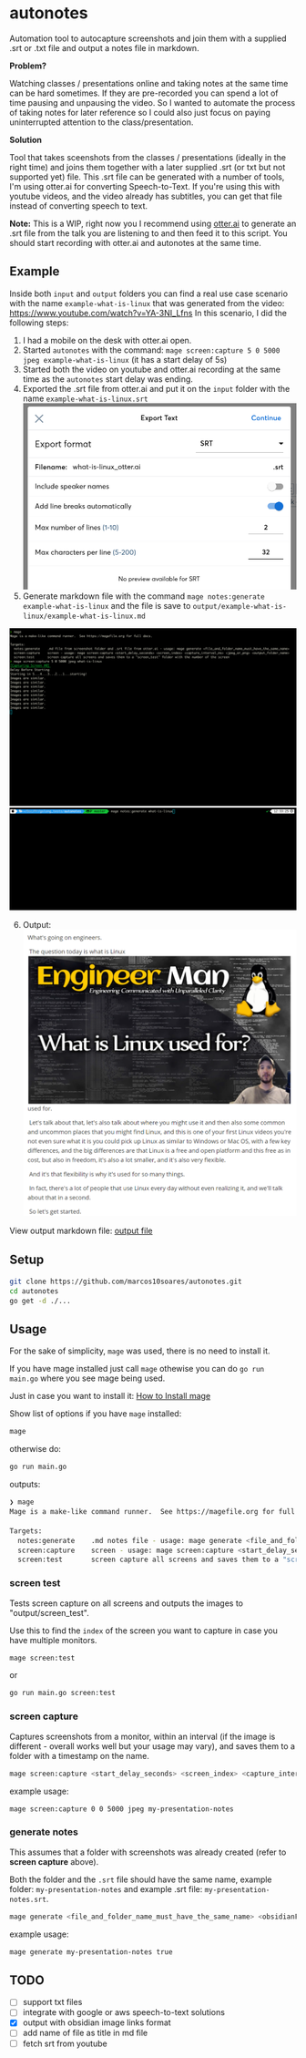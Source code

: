 # autonotes

Automation tool to autocapture screenshots and join them with a supplied .srt or .txt file and output a notes file in markdown.

**Problem?**

Watching classes / presentations online and taking notes at the same time can be hard sometimes. If they are pre-recorded you can spend a lot of time pausing and unpausing the video. So I wanted to automate the process of taking notes for later reference so I could also just focus on paying uninterrupted attention to the class/presentation.

**Solution**

Tool that takes sceenshots from the classes / presentations (ideally in the right time) and joins them together with a later supplied .srt (or txt but not supported yet) file.
This .srt file can be generated with a number of tools, I'm using otter.ai for converting Speech-to-Text. If you're using this with youtube videos, and the video already has subtitles, you can get that file instead of converting speech to text.

**Note:** This is a WIP, right now you I recommend using [otter.ai](https://otter.ai/) to generate an .srt file from the talk you are listening to and then feed it to this script. You should start recording with otter.ai and autonotes at the same time.

## Example
Inside both `input` and `output` folders you can find a real use case scenario with the name `example-what-is-linux` that was generated from the video: https://www.youtube.com/watch?v=YA-3NI_Lfns
In this scenario, I did the following steps:
1. I had a mobile on the desk with otter.ai open.
2. Started `autonotes` with the command: `mage screen:capture 5 0 5000 jpeg example-what-is-linux` (it has a start delay of 5s)
3. Started both the video on youtube and otter.ai recording at the same time as the `autonotes` start delay was ending.
4. Exported the .srt file from otter.ai and put it on the `input` folder with the name `example-what-is-linux.srt`
![otter](https://raw.githubusercontent.com/marcos10soares/autonotes/master/readme_images/otter.png)
5. Generate markdown file with the command `mage notes:generate example-what-is-linux` and the file is save to `output/example-what-is-linux/example-what-is-linux.md`

![capture](https://raw.githubusercontent.com/marcos10soares/autonotes/master/readme_images/capture.gif)
![generate](https://raw.githubusercontent.com/marcos10soares/autonotes/master/readme_images/generate.gif)

6. Output:
![markdown](https://raw.githubusercontent.com/marcos10soares/autonotes/master/readme_images/markdown.png)

View output markdown file: [output file](https://github.com/marcos10soares/autonotes/blob/master/output/example-what-is-linux/example-what-is-linux.md)

## Setup

```bash
git clone https://github.com/marcos10soares/autonotes.git
cd autonotes
go get -d ./...
```

## Usage

For the sake of simplicity, `mage` was used, there is no need to install it.

If you have mage installed just call `mage` othewise you can do `go run main.go` where you see mage being used.

Just in case you want to install it: [How to Install mage](https://magefile.org/)

Show list of options if you have `mage` installed:
```bash
mage
```
otherwise do:
```bash
go run main.go
```

outputs:
```bash
❯ mage
Mage is a make-like command runner.  See https://magefile.org for full docs.

Targets:
  notes:generate    .md notes file - usage: mage generate <file_and_folder_name_must_have_the_same_name>
  screen:capture    screen - usage: mage screen:capture <start_delay_seconds> <screen_index> <capture_interval_ms> <jpeg_or_png> <output_folder_name>
  screen:test       screen capture all screens and saves them to a "screen_test" folder with the number of the screen
```

### screen test
Tests screen capture on all screens and outputs the images to "output/screen_test".

Use this to find the `index` of the screen you want to capture in case you have multiple monitors.
```bash
mage screen:test
```
or
```bash
go run main.go screen:test
```

### screen capture
Captures screenshots from a monitor, within an interval (if the image is different - overall works well but your usage may vary), and saves them to a folder with a timestamp on the name.

```bash
mage screen:capture <start_delay_seconds> <screen_index> <capture_interval_ms> <jpeg_or_png> <output_folder_name>
```

example usage:
```bash
mage screen:capture 0 0 5000 jpeg my-presentation-notes
```

### generate notes
This assumes that a folder with screenshots was already created (refer to **screen capture** above).

Both the folder and the `.srt` file should have the same name, example folder: `my-presentation-notes` and example .srt file: `my-presentation-notes.srt`.
```bash
mage generate <file_and_folder_name_must_have_the_same_name> <obsidianFormat_true_false>
```

example usage:
```bash
mage generate my-presentation-notes true
```

## TODO

- [ ] support txt files
- [ ] integrate with google or aws speech-to-text solutions
- [x] output with obsidian image links format
- [ ] add name of file as title in md file
- [ ] fetch srt from youtube

